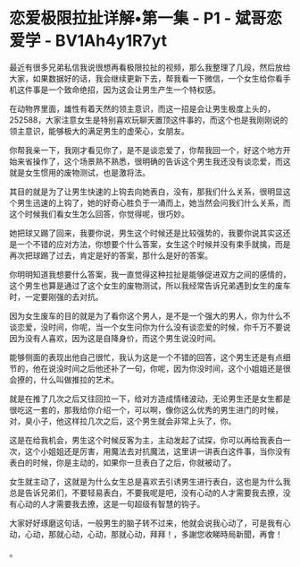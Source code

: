 # 恋爱极限拉扯详解•第一集 - P1 - 斌哥恋爱学 - BV1Ah4y1R7yt

最近有很多兄弟私信我说很想再看极限拉扯的视频，那么我整理了几段，然后放给大家，如果数据好的话，我会继续更新下去，帮我看一下微信，一个女生给你看手机这件事是一个致命绝招，因为这会让男生产生一个特权感。

在动物界里面，雄性有着天然的领主意识，而这一招是会让男生极度上头的，252588，大家注意女生是特别喜欢玩聊天置顶这件事的，而这个也是我刚刚说的领主意识，能够极大的满足男生的虚荣心，女朋友。

你帮我亲一下，我刚才看见你了，是不是谈恋爱了，你帮我回一个，好这个地方开始来省操作了，这个场景熟不熟悉，很明确的告诉这个男生我还没有谈恋爱，而这就是女生惯用的废物测试，也是激将法。

其目的就是为了让男生快速的上钩去向她表白，没有，那我们什么关系，很明显这个男生迅速的上钩了，她的好奇心胜负于一涌而上，她当然会问我们什么关系，而这个时候我们看女生怎么回答，你觉得呢，很巧妙。

她把球又踢了回来，我要你说，男生这个时候还是比较强势的，我要你说其实这还是一个不错的应对方法，你想要个什么答案，女生这个时候并没有束手就擒，而是再次把球踢了过去，肯定是好的答案，那什么是好的答案。

你明明知道我想要什么答案，我一直觉得这种拉扯是能够促进双方之间的感情的，这个男生也算是通过了这个女生的废物测试，所以我经常告诉兄弟遇到女生的废车时，一定要刚强的去对抗。

因为女生废车的目的就是为了看你这个男人，是不是一个强大的男人，你为什么不谈恋爱，没时间，你呢，当一个女生问你为什么没有谈恋爱的时候，你千万不要说因为没有人喜欢，因为这是自降身价，而这个男生说没时间。

能够侧面的表现出他自己很忙，我认为这是一个不错的回答，这个男生还是有点细节的，他在说没时间之后他还补了一句，你呢，因为你没时间，这个小姐姐还是很会撩的，什么叫做推拉的艺术。

就是在推了几次之后又往回拉一下，给对方造成情绪波动，无论男生还是女生都是很吃这一套的，那我给你介绍一个，可以啊，像你这么优秀的男生进门的时候，对，臭小子，他这样拉几次之后，这个男生就会非常上头了，你。

这是在给我机会，男生这个时候反客为主，主动发起了试探，你可以再给我表白一次，这个小姐姐还是厉害，用魔法去对抗魔法，这里讲一讲表白这件事，当你没有表白的时候，你是主动的，如果你一旦表白了之后，你就被动了。

女生就主动了，这就是为什么女生总是喜欢去引诱男生进行表白，这也是为什么我总是告诉兄弟们，不要轻易表白，不要我呢是吧，没有心动的人才需要我去撩，没有心动的人才需要我去撩，这是一句超级有智慧的钩子。

大家好好琢磨这句话，一般男生的脑子转不过来，他就会说我心动了，可是我有心动，心动，那就心动，心动，那就心动，拜拜！，多謝您收睇時局新聞，再會！

。